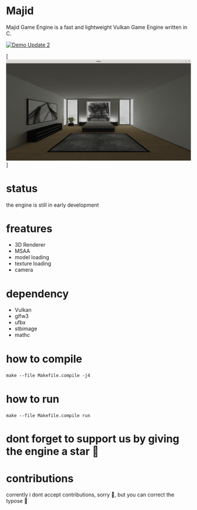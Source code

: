# Majid
Majid Game Engine is a fast and lightweight Vulkan Game Engine written in C.

[![Demo Update 2](https://img.youtube.com/vi/YgQXpDqTKHc/maxresdefault.jpg)](https://www.youtube.com/watch?v=YgQXpDqTKHc) 

[![texture per mesh sample](https://github.com/MajidAbdelilah/Majid/blob/master/img/beed_room.png)]

# status
the engine is still in early development

# freatures

  * 3D Renderer
  * MSAA
  * model loading
  * texture loading
  * camera

# dependency
  * Vulkan
  * glfw3
  * ufbx
  * stbimage
  * mathc
  
# how to compile
  ``` make --file Makefile.compile -j4 ```
  
# how to run
  ``` make --file Makefile.compile run ```
  

# dont forget to support us by giving the engine a star 🤗️
  
# contributions
  corrently i dont accept contributions, sorry 🥲️, but you can correct the typose 🤫️
